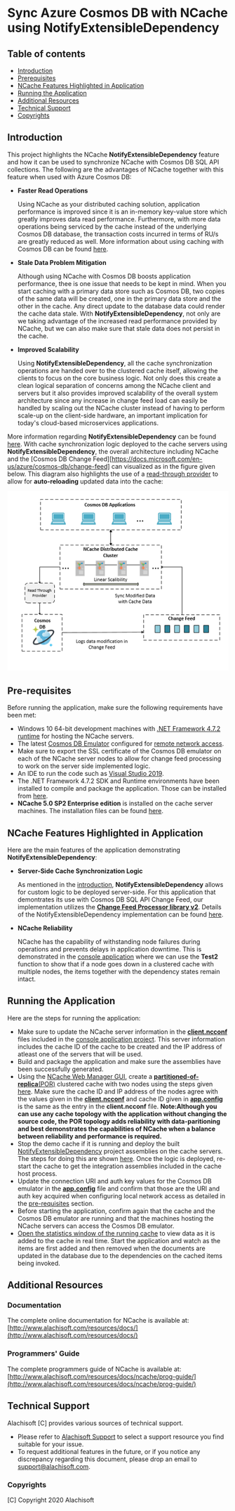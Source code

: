 # Sync Azure Cosmos DB with NCache using NotifyExtensibleDependency

## Table of contents

* [Introduction](#introduction)
* [Prerequisites](#pre-requisites)
* [NCache Features Highlighted in Application](#ncache-features-highlighted-in-application)
* [Running the Application](#running-the-application)
* [Additional Resources](#additional-resources)
* [Technical Support](#technical-support)
* [Copyrights](#copyrights)

## Introduction

This project highlights the NCache **NotifyExtensibleDependency** feature and how it can be used to synchronize NCache with Cosmos DB SQL API collections. The following are the advantages of NCache together with this feature when used with Azure Cosmos DB:

- **Faster Read Operations**

  Using NCache as your distributed caching solution, application performance is improved since it is an in-memory key-value store which   greatly improves data read performance. Furthermore, with more data operations being serviced by the cache instead of the underlying     Cosmos DB database, the transaction costs incurred in terms of RU/s are greatly reduced as well. More information about using caching   with Cosmos DB can be found [here](https://www.alachisoft.com/blogs/how-to-use-caching-with-azure-cosmos-db/). 
  
- **Stale Data Problem Mitigation**

  Although using NCache with Cosmos DB boosts application performance, thee is one issue that needs to be kept in mind. When you start     caching with a primary data store such as Cosmos DB, two copies of the same data will be created, one in the primary data store and     the other in the cache. Any direct update to the database data could render the cache data stale. With **NotifyExtensibleDependency**,   not only are we taking advantage of the increased read performance provided by NCache, but we can also make sure that stale data does   not persist in the cache.
  
- **Improved Scalability**

  Using **NotifyExtensibleDependency**, all the cache synchronization operations are handed over to the clustered cache itself, allowing   the clients to focus on the core business logic. Not only does this create a clean logical separation of concerns among the NCache       client and servers but it also provides improved scalability of the overall system architecture since any increase in change feed       load can easily be handled by scaling out the NCache cluster instead of having to perform scale-up on the client-side hardware, an       important implication for today's cloud-based microservices applications.
  
More information regarding **NotifyExtensibleDependency** can be found [here](https://www.alachisoft.com/resources/docs/ncache/prog-guide/notification-extensible-dependency.html). With cache synchronization logic deployed to the cache servers using **NotifyExtensibleDependency**, the overall architecture including NCache and the [Cosmos DB Change Feed][https://docs.microsoft.com/en-us/azure/cosmos-db/change-feed] can visualized as in the figure given below. This diagram also highlights the use of a [read-through provider](https://www.alachisoft.com/resources/docs/ncache/prog-guide/read-through-caching.html) to allow for **auto-reloading** updated data into the cache:

![Architectural Diagram](./resources/architectural_diagram.png)
  

## Pre-requisites

  Before running the application, make sure the following requirements have been met:

  - Windows 10 64-bit development machines with [.NET Framework 4.7.2 runtime](https://dotnet.microsoft.com/download/dotnet-framework/net472) for hosting the NCache servers.
  - The latest [Cosmos DB Emulator](https://docs.microsoft.com/en-us/azure/cosmos-db/local-emulator) configured for [remote network access](https://docs.microsoft.com/en-us/azure/cosmos-db/local-emulator#running-on-a-local-network).
  - Make sure to export the SSL certificate of the Cosmos DB emulator on each of the NCache server nodes to allow for change feed processing to work on the server side implemented logic.
  - An IDE to run the code such as [Visual Studio 2019](https://visualstudio.microsoft.com/).
  - The .NET Framework 4.7.2 SDK and Runtime environments have been installed to compile and package the application. Those can be installed from [here](https://dotnet.microsoft.com/download/dotnet-framework/net472).
  - **NCache 5.0 SP2 Enterprise edition** is installed on the cache server machines. The installation files can be found [here](https://www.alachisoft.com/download-ncache.html).

## NCache Features Highlighted in Application

Here are the main features of the application demonstrating **NotifyExtensibleDependency**:

  - **Server-Side Cache Synchronization Logic**
  
    As mentioned in the [introduction](#introduction), **NotifyExtensibleDependency** allows for custom logic to be deployed server-side. For this application that demontrates its use with Cosmos DB SQL API Change Feed, our implementation utilizes the [**Change Feed Processor library v2**](https://github.com/Azure/azure-documentdb-changefeedprocessor-dotnet). Details of the NotifyExtensibleDependency implementation can be found [here](./src/CustomDependencyNotifyImpl/CosmosDbNotificationDependency.cs).
    
  - **NCache Reliability**
  
    NCache has the capability of withstanding node failures during operations and prevents delays in application downtime. This is demonstrated in the [console application](./src/NotifyExtensibleDependencyTesterUI/Tester.cs) where we can use the **Test2** function to show that if a node goes down in a clustered cache with multiple nodes, the items together with the dependency states remain intact.
    
    
## Running the Application

  Here are the steps for running the application:
  
  - Make sure to update the NCache server information in the [**client.ncconf**](https://www.alachisoft.com/resources/docs/ncache/admin-guide/client-config.html) files included in the [console application project](./src/NotifyExtensibleDependencyTesterUI). This server information includes the cache ID of the cache to be created and the IP address of atleast one of the servers that will be used.
  - Build and package the application and make sure the assemblies have been successfully generated.
  - Using the [NCache Web Manager GUI](https://www.alachisoft.com/resources/docs/ncache/admin-guide/ncache-web-manager.html?tabs=windows%2Cwindows-start-manager), create a [**partitioned-of-replica**(POR)](https://www.alachisoft.com/ncache/caching-topology.html#partitionedreplica) clustered cache with two nodes using the steps given [here](https://www.alachisoft.com/resources/docs/ncache/admin-guide/create-new-cache-cluster.html?tabs=windows#using-ncache-web-manager). Make sure the cache ID and IP address of the nodes agree with the values given in the [**client.ncconf**](./src/NotifyExtensibleDependencyTesterUI/client.ncconf) and cache ID given in [**app.config**](./src/NotifyExtensibleDependencyTesterUI/App.config) is the same as the entry in the **client.ncconf** file. **Note:Although you can use any cache topology with the application without changing the source code, the POR topology adds reliability with data-paritioning and best demonstrates the capabilities of NCache when a balance between reliability and performance is required.** 
  - Stop the demo cache if it is running and deploy the built [NotifyExtensibleDependency](./src/CustomDependencyNotifyImpl) project assemblies on the cache servers. The steps for doing this are shown [here](https://www.alachisoft.com/resources/docs/ncache/admin-guide/deploy-providers.html). Once the logic is deployed, re-start the cache to get the integration assemblies included in the cache host process.
  - Update the connection URI and auth key values for the Cosmos DB emulator in the [**app.config**](./src/NotifyExtensibleDependencyTesterUI/App.config) file and confirm that those are the URI and auth key acquired when configuring local network access as detailed in the [pre-requisites](#pre-requisites) section. 
  - Before starting the application, confirm again that the cache and the Cosmos DB emulator are running and that the machines hosting the NCache servers can access the Cosmos DB emulator.
  - [Open the statistics window of the running cache](https://www.alachisoft.com/resources/docs/ncache/admin-guide/browse-cache-statistics.html?tabs=windows#ncache-web-manager) to view data as it is added to the cache in real time. Start the application and watch as the items are first added and then removed when the documents are updated in the database due to the dependencies on the cached items being invoked.  
  

## Additional Resources

### Documentation
The complete online documentation for NCache is available at:
[http://www.alachisoft.com/resources/docs/](http://www.alachisoft.com/resources/docs/)

### Programmers' Guide
The complete programmers guide of NCache is available at:
[http://www.alachisoft.com/resources/docs/ncache/prog-guide/](http://www.alachisoft.com/resources/docs/ncache/prog-guide/)

## Technical Support

Alachisoft [C] provides various sources of technical support. 

- Please refer to [Alachisoft Support](http://www.alachisoft.com/support.html) to select a support resource you find suitable for your issue.
- To request additional features in the future, or if you notice any discrepancy regarding this document, please drop an email to [support@alachisoft.com](mailto:support@alachisoft.com).

### Copyrights

[C] Copyright 2020 Alachisoft 
